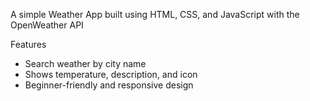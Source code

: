 A simple Weather App built using HTML, CSS, and JavaScript with the OpenWeather API 

Features
- Search weather by city name  
- Shows temperature, description, and icon  
- Beginner-friendly and responsive design  
